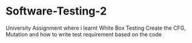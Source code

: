 # Software-Testing-2
University Assignment where i learnt White Box Testing Create the CFG, Mutation and how to write test requirement based on the code
